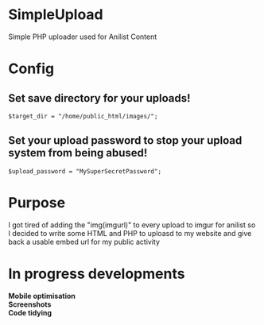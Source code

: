 # SimpleUpload
Simple PHP uploader used for Anilist Content

# Config
## Set save directory for your uploads!

```
$target_dir = "/home/public_html/images/";
```

## Set your upload password to stop your upload system from being abused!

```
$upload_password = "MySuperSecretPassword";
```

# Purpose

I got tired of adding the "img(imgurl)" to every upload to imgur for anilist so I decided to write some HTML and PHP to uploasd to my website and give back a usable embed url for my public activity

# In progress developments

__Mobile optimisation__ <br>
__Screenshots__ <br>
__Code tidying__
